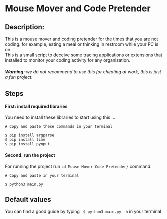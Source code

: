 # Mouse Mover and Code Pretender
## Description:
This is a mouse mover and coding pretender for the times that you are not coding. for example, eating a meal or thinking in restroom while your PC is on.   
This is a small script to deceive some tracing applications or extensions that installed to monitor your coding activity for any organization.  
###### **Warning:** we do not recommend to use this for cheating at work, this is just a fun project. 


## Steps 
#### First: install required libraries
You need to install these libraries to start using this ...  

    # Copy and paste these commands in your terminal

    $ pip install argparse
    $ pip install time
    $ pip install pynput

#### Second: run the project
For running the project run ```cd Mouse-Mover-Code-Pretender/``` command.  

    # Copy and paste in your terminal

    $ python3 main.py

## Default values
You can find a good guide by typing ``` $ python3 main.py -h``` in your terminal
